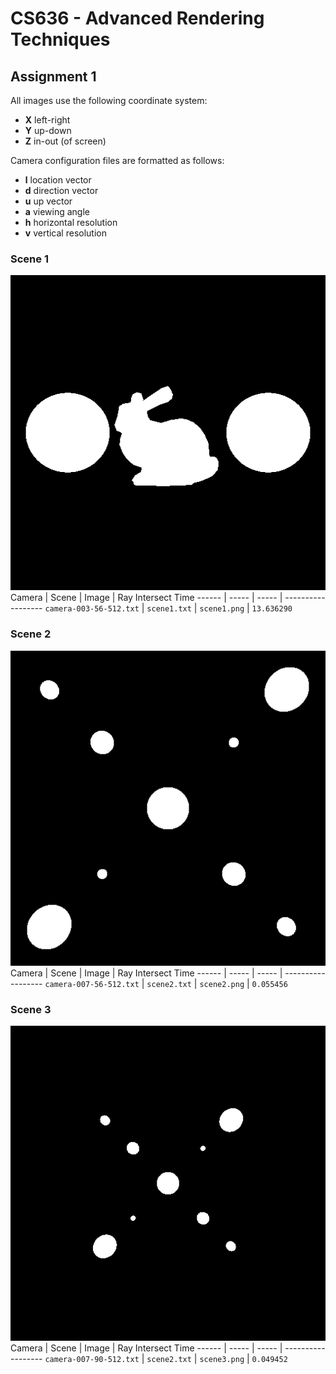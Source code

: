 # CS636 - Advanced Rendering Techniques
## Assignment 1

All images use the following coordinate system:
- **X** left-right
- **Y** up-down
- **Z** in-out (of screen)

Camera configuration files are formatted as follows:
- **l** location vector
- **d** direction vector
- **u** up vector
- **a** viewing angle
- **h** horizontal resolution
- **v** vertical resolution

### Scene 1
![Scene 1](scene1.png)
Camera | Scene | Image | Ray Intersect Time
------ | ----- | ----- | ------------------
`camera-003-56-512.txt` | `scene1.txt` | `scene1.png` | `13.636290`

### Scene 2
![Scene 2](scene2.png)
Camera | Scene | Image | Ray Intersect Time
------ | ----- | ----- | ------------------
`camera-007-56-512.txt` | `scene2.txt` | `scene2.png` | `0.055456`

### Scene 3
![Scene 3](scene3.png)
Camera | Scene | Image | Ray Intersect Time
------ | ----- | ----- | ------------------
`camera-007-90-512.txt` | `scene2.txt` | `scene3.png` | `0.049452`


